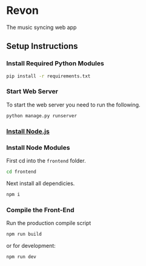 # Revon

The music syncing web app

## Setup Instructions

### Install Required Python Modules

```bash
pip install -r requirements.txt
```
### Start Web Server

To start the web server you need to run the following.
```bash
python manage.py runserver
```

### [Install Node.js](https://nodejs.org/en/)

### Install Node Modules

First cd into the ```frontend``` folder.
```bash
cd frontend
```
Next install all dependicies.
```bash
npm i
```

### Compile the Front-End

Run the production compile script
```bash
npm run build
```
or for development:
```bash
npm run dev
```
